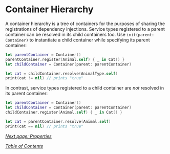 # Container Hierarchy

A container hierarchy is a tree of containers for the purposes of sharing the registrations of dependency injections. Service types registered to a parent container can be resolved in its child containers too. Use `init(parent: Container)` to instantiate a child container while specifying its parent container:

```swift
let parentContainer = Container()
parentContainer.register(Animal.self) { _ in Cat() }
let childContainer = Container(parent: parentContainer)

let cat = childContainer.resolve(AnimalType.self)
print(cat != nil) // prints "true"
```

In contrast, service types registered to a child container are _not_ resolved in its parent container:

```swift
let parentContainer = Container()
let childContainer = Container(parent: parentContainer)
childContainer.register(Animal.self) { _ in Cat() }

let cat = parentContainer.resolve(Animal.self)
print(cat == nil) // prints "true"
```

_[Next page: Properties](Assembler.md)_

_[Table of Contents](README.md)_
